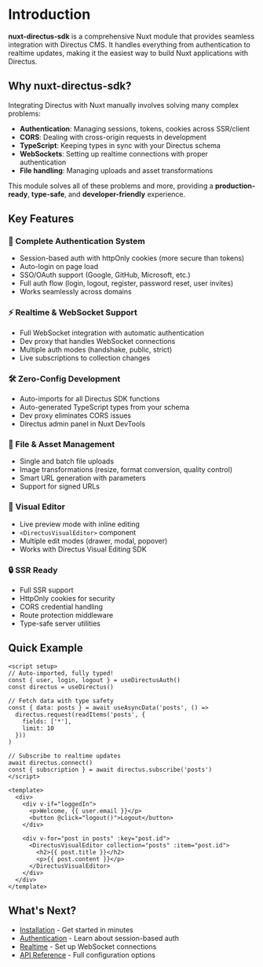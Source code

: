 # Introduction

**nuxt-directus-sdk** is a comprehensive Nuxt module that provides seamless integration with Directus CMS. It handles everything from authentication to realtime updates, making it the easiest way to build Nuxt applications with Directus.

## Why nuxt-directus-sdk?

Integrating Directus with Nuxt manually involves solving many complex problems:
- **Authentication**: Managing sessions, tokens, cookies across SSR/client
- **CORS**: Dealing with cross-origin requests in development
- **TypeScript**: Keeping types in sync with your Directus schema
- **WebSockets**: Setting up realtime connections with proper authentication
- **File handling**: Managing uploads and asset transformations

This module solves all of these problems and more, providing a **production-ready**, **type-safe**, and **developer-friendly** experience.

## Key Features

### 🔐 Complete Authentication System
- Session-based auth with httpOnly cookies (more secure than tokens)
- Auto-login on page load
- SSO/OAuth support (Google, GitHub, Microsoft, etc.)
- Full auth flow (login, logout, register, password reset, user invites)
- Works seamlessly across domains

### ⚡ Realtime & WebSocket Support
- Full WebSocket integration with automatic authentication
- Dev proxy that handles WebSocket connections
- Multiple auth modes (handshake, public, strict)
- Live subscriptions to collection changes

### 🛠️ Zero-Config Development
- Auto-imports for all Directus SDK functions
- Auto-generated TypeScript types from your schema
- Dev proxy eliminates CORS issues
- Directus admin panel in Nuxt DevTools

### 📁 File & Asset Management
- Single and batch file uploads
- Image transformations (resize, format conversion, quality control)
- Smart URL generation with parameters
- Support for signed URLs

### 🎨 Visual Editor
- Live preview mode with inline editing
- `<DirectusVisualEditor>` component
- Multiple edit modes (drawer, modal, popover)
- Works with Directus Visual Editing SDK

### 🔒 SSR Ready
- Full SSR support
- HttpOnly cookies for security
- CORS credential handling
- Route protection middleware
- Type-safe server utilities

## Quick Example

```vue
<script setup>
// Auto-imported, fully typed!
const { user, login, logout } = useDirectusAuth()
const directus = useDirectus()

// Fetch data with type safety
const { data: posts } = await useAsyncData('posts', () =>
  directus.request(readItems('posts', {
    fields: ['*'],
    limit: 10
  }))
)

// Subscribe to realtime updates
await directus.connect()
const { subscription } = await directus.subscribe('posts')
</script>

<template>
  <div>
    <div v-if="loggedIn">
      <p>Welcome, {{ user.email }}</p>
      <button @click="logout()">Logout</button>
    </div>

    <div v-for="post in posts" :key="post.id">
      <DirectusVisualEditor collection="posts" :item="post.id">
        <h2>{{ post.title }}</h2>
        <p>{{ post.content }}</p>
      </DirectusVisualEditor>
    </div>
  </div>
</template>
```

## What's Next?

- [Installation](/guide/getting-started) - Get started in minutes
- [Authentication](/guide/authentication) - Learn about session-based auth
- [Realtime](/guide/realtime) - Set up WebSocket connections
- [API Reference](/api/configuration) - Full configuration options
